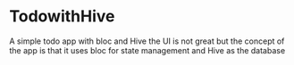 # TodowithHive
A simple todo app with bloc and Hive
the UI is not great but the concept of 
the app is that it uses bloc for state management 
and Hive as the database 
